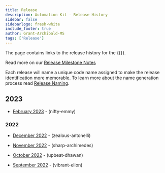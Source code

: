 ```yaml
---
title: Release
description: Automation Kit - Release History
sidebar: false
sidebarlogo: fresh-white
include_footer: true
author: Grant-Archibald-MS
tags: ['Release']
---
```


The page contains links to the release history for the {{<product-name>}}.

Read more on our [Release Milestone Notes](/releases/milestones)

Each release will name a unique code name assigned to make the release identification more memorable. To learn more about the name generation process read [Release Naming](/releases/naming).

## 2023

- [February 2023](/releases/february-2023) - (nifty-emmy)

### 2022

- [December 2022](/releases/december-2022) - (zealous-antonelli)

- [November 2022](/releases/november-2022) - (sharp-archimedes)

- [October 2022](/releases/october-2022) - (upbeat-dhawan)

- [September 2022](/releases/september-2022) - (vibrant-elion)